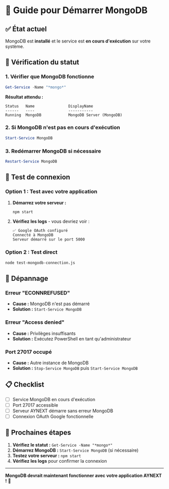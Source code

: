 # 🚀 Guide pour Démarrer MongoDB

## ✅ État actuel

MongoDB est **installé** et le service est **en cours d'exécution** sur votre système.

## 🔧 Vérification du statut

### 1. Vérifier que MongoDB fonctionne
```powershell
Get-Service -Name "*mongo*"
```

**Résultat attendu :**
```
Status   Name               DisplayName
------   ----               -----------
Running  MongoDB            MongoDB Server (MongoDB)
```

### 2. Si MongoDB n'est pas en cours d'exécution
```powershell
Start-Service MongoDB
```

### 3. Redémarrer MongoDB si nécessaire
```powershell
Restart-Service MongoDB
```

## 🧪 Test de connexion

### Option 1 : Test avec votre application
1. **Démarrez votre serveur :**
   ```bash
   npm start
   ```

2. **Vérifiez les logs** - vous devriez voir :
   ```
   ✅ Google OAuth configuré
   Connecté à MongoDB
   Serveur démarré sur le port 5000
   ```

### Option 2 : Test direct
```bash
node test-mongodb-connection.js
```

## 🔧 Dépannage

### Erreur "ECONNREFUSED"
- **Cause :** MongoDB n'est pas démarré
- **Solution :** `Start-Service MongoDB`

### Erreur "Access denied"
- **Cause :** Privilèges insuffisants
- **Solution :** Exécutez PowerShell en tant qu'administrateur

### Port 27017 occupé
- **Cause :** Autre instance de MongoDB
- **Solution :** `Stop-Service MongoDB` puis `Start-Service MongoDB`

## 📋 Checklist

- [ ] Service MongoDB en cours d'exécution
- [ ] Port 27017 accessible
- [ ] Serveur AYNEXT démarre sans erreur MongoDB
- [ ] Connexion OAuth Google fonctionnelle

## 🎯 Prochaines étapes

1. **Vérifiez le statut :** `Get-Service -Name "*mongo*"`
2. **Démarrez MongoDB :** `Start-Service MongoDB` (si nécessaire)
3. **Testez votre serveur :** `npm start`
4. **Vérifiez les logs** pour confirmer la connexion

---

**MongoDB devrait maintenant fonctionner avec votre application AYNEXT !** 🎉
